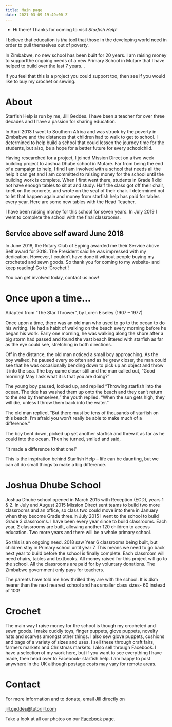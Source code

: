 ```yaml
---
title: Main page
date: 2021-03-09 19:49:00 Z
---
```


* Hi there! Thanks for coming to visit *Starfish Help*!

I believe that education is *the* tool that those in the developing world need in order to pull themselves out of poverty.


In Zimbabwe, no new school has been built for 20 years. I am raising money to supportthe ongoing needs of a new Primary School in Mutare that I have helped to build over the last 7 years. .

If you feel that this is a project you could support too, then see if you would like to buy my crochet or sewing.

# About

Starfish Help is run by me, Jill Geddes. I have been a teacher for over three decades and I have a passion for sharing education.

In April 2013 I went to Southern Africa and was struck by the poverty in Zimbabwe and the distances that children had to walk to get to school. I determined to help build a school that could lessen the journey time for the students, but also, be a hope for a better future for every schoolchild.

Having researched for a project, I joined Mission Direct on a two week building project to Joshua Dhube school in Mutare. Far from being the end of a campaign to help, I find I am involved with a school that needs all the help it can get and I am committed to raising money for the school until the building work is complete. When I first went there, students in Grade 1 did not have enough tables to sit at and study. Half the class got off their chair, knelt on the concrete, and wrote on the seat of their chair. I determined not to let that happen again and money from starfish.help has paid for tables every year. Here are some new tables with the Head Teacher. 

I have been raising money for this school for seven years. In July 2019 I went to complete the school with the final classrooms.



## Service above self award June 2018

In June 2018, the Rotary Club of Epping awarded me their Service above Self award for 2018. The President said he was impressed with my dedication. However, I couldn’t have done it without people buying my crocheted and sewn goods. So thank you for coming to my website- and keep reading! Go to ‘Crochet’!

You can get involved today, contact us now!

# Once upon a time…

Adapted from “The Star Thrower”, by Loren Eiseley (1907 – 1977)

Once upon a time, there was an old man who used to go to the ocean to do his writing. He had a habit of walking on the beach every morning before he began his work. Early one morning, he was walking along the shore after a big storm had passed and found the vast beach littered with starfish as far as the eye could see, stretching in both directions.

Off in the distance, the old man noticed a small boy approaching.  As the boy walked, he paused every so often and as he grew closer, the man could see that he was occasionally bending down to pick up an object and throw it into the sea.  The boy came closer still and the man called out, “Good morning!  May I ask what it is that you are doing?”

The young boy paused, looked up, and replied “Throwing starfish into the ocean. The tide has washed them up onto the beach and they can’t return to the sea by themselves,” the youth replied. “When the sun gets high, they will die, unless I throw them back into the water.”

The old man replied, “But there must be tens of thousands of starfish on this beach. I’m afraid you won’t really be able to make much of a difference.”

The boy bent down, picked up yet another starfish and threw it as far as he could into the ocean. Then he turned, smiled and said,

“It made a difference to that one!”

 

This is the inspiration behind Starfish Help – life can be daunting, but we can all do small things to make a big difference.

# Joshua Dhube School

Joshua Dhube school opened in March 2015 with Reception (ECD), years 1 & 2. In July and August 2015 Mission Direct sent teams to build two more classrooms and an office, so class two could move into them in January when they become Grade three.In July 2015 I went to the school to build Grade 3 classrooms. I have been every year since to build classrooms.  Each year,  2 classrooms are built, allowing another 120 children to access education. Two more years and there will be a whole primary school.

So this is an ongoing need.  2018 saw Year 6 classrooms being built, but children stay in Primary school until year 7. This means we need to go back next year to build before the school is finally complete. Each classroom will need chairs, tables and textbooks. All money raised for this project will go to the school. All the classrooms are paid for by voluntary donations. The Zimbabwe government only pays for teachers.

The parents have told me how thrilled they are with the school. It is 4km nearer than the next nearest school and has smaller class sizes- 60 instead of 100!

# Crochet

The main way I raise money for the school is though my crocheted and sewn goods. I make cuddly toys, finger puppets, glove puppets, novelty hats and scarves amongst other things. I also sew glove puppets, cushions and bags of a variety of sizes and uses. I sell these through craft fairs, farmers markets and Christmas markets. I also sell through Facebook. I have a selection of my work here, but if you want to see everything I have made, then head over to Facebook- starfish.help. I am happy to post anywhere in the UK although postage costs may vary for remote areas.

# Contact

For more information and to donate, email Jill directly on

jill.geddes@tutorjill.com

Take a look at all our photos on our [Facebook](https://www.facebook.com/Mutareschool/) page.